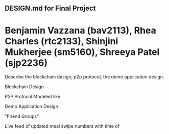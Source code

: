 ## DESIGN.md for Final Project

# Benjamin Vazzana (bav2113), Rhea Charles (rtc2133), Shinjini Mukherjee (sm5160), Shreeya Patel (sjp2236)

Describe the blockchain design, p2p protocol, the demo application design.

Blockchain Design



P2P Protocol
Modeled like


Demo Application Design

"Friend Groups"

Live feed of updated meal swipe numbers with time of
